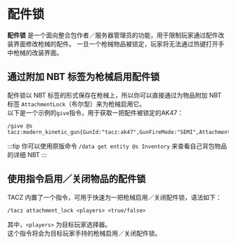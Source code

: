 # 配件锁

**配件锁** 是一个面向整合包作者／服务器管理员的功能，用于限制玩家通过配件改装界面修改枪械的配件。
一旦一个枪械物品被锁定，玩家将无法通过热键打开手中枪械的改装界面。  

## 通过附加 NBT 标签为枪械启用配件锁
配件锁以 NBT 标签的形式保存在枪械上，所以你可以直接通过为物品附加 NBT 标签 `AttachmentLock`（布尔型）来为枪械启用它。  
以下是一个示例的`give`指令，用于获取一把配件被锁定的AK47：

```
/give @s tacz:modern_kinetic_gun{GunId:"tacz:ak47",GunFireMode:"SEMI",AttachmentLock:1b}
```

:::tip
你可以使用原版命令 `/data get entity @s Inventory` 来查看自己背包物品的详细 NBT
:::

## 使用指令启用／关闭物品的配件锁

TACZ 内置了一个指令，可用于快速为一把枪械启用／关闭配件锁，语法如下：
```
/tacz attachment_lock <players> <true/false>
```
其中，`<players>` 为目标玩家选择器。  
这个指令将会为目标玩家手持的枪械启用／关闭配件锁。  